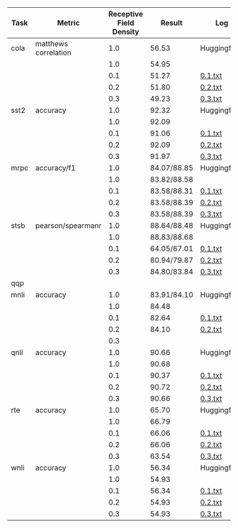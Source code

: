 | Task                      |       Metric         | Receptive Field Density |   Result    |    Log                              |
|---------------------------|----------------------|-------------------------|-------------|-------------------------------------|
| cola                      | matthews correlation | 1.0                     |  56.53      | Huggingface                         |
|                           |                      | 1.0                     |  54.95      |                                     |
|                           |                      | 0.1                     |  51.27      | [0.1.txt](cola/log_density_0.1.txt) |
|                           |                      | 0.2                     |  51.80      | [0.2.txt](cola/log_density_0.2.txt) |
|                           |                      | 0.3                     |  49.23      | [0.3.txt](cola/log_density_0.3.txt) |
| sst2                      | accuracy             | 1.0                     |  92.32      | Huggingface                         |
|                           |                      | 1.0                     |  92.09      |                                     |
|                           |                      | 0.1                     |  91.06      | [0.1.txt](sst2/log_density_0.1.txt) |
|                           |                      | 0.2                     |  92.09      | [0.2.txt](sst2/log_density_0.2.txt) |
|                           |                      | 0.3                     |  91.97      | [0.3.txt](sst2/log_density_0.3.txt) |
| mrpc                      | accuracy/f1          | 1.0                     | 84.07/88.85 | Huggingface                         |
|                           |                      | 1.0                     | 83.82/88.58 |                                     |
|                           |                      | 0.1                     | 83.58/88.31 | [0.1.txt](mrpc/log_density_0.1.txt) |
|                           |                      | 0.2                     | 83.58/88.39 | [0.2.txt](mrpc/log_density_0.2.txt) |
|                           |                      | 0.3                     | 83.58/88.39 | [0.3.txt](mrpc/log_density_0.3.txt) |
| stsb                      | pearson/spearmanr    | 1.0                     | 88.64/88.48 | Huggingface                         |
|                           |                      | 1.0                     | 88.83/88.68 |                                     |
|                           |                      | 0.1                     | 64.05/67.01 | [0.1.txt](stsb/log_density_0.1.txt) |
|                           |                      | 0.2                     | 80.94/79.87 | [0.2.txt](stsb/log_density_0.2.txt) |
|                           |                      | 0.3                     | 84.80/83.84 | [0.3.txt](stsb/log_density_0.3.txt) |
| qqp                       |                      |                         |             |                                     |
| mnli                      | accuracy             | 1.0                     | 83.91/84.10 | Huggingface                         |
|                           |                      | 1.0                     | 84.48       |                                     |
|                           |                      | 0.1                     | 82.64       | [0.1.txt](mnli/log_density_0.1.txt) |
|                           |                      | 0.2                     | 84.10       | [0.2.txt](mnli/log_density_0.2.txt) |
|                           |                      | 0.3                     |             |                                     |
| qnli                      | accuracy             | 1.0                     | 90.66       | Huggingface                         |
|                           |                      | 1.0                     | 90.68       |                                     |
|                           |                      | 0.1                     | 90.37       | [0.1.txt](qnli/log_density_0.1.txt) |
|                           |                      | 0.2                     | 90.72       | [0.2.txt](qnli/log_density_0.2.txt) |
|                           |                      | 0.3                     | 90.66       | [0.3.txt](qnli/log_density_0.3.txt) |
| rte                       | accuracy             | 1.0                     | 65.70       | Huggingface                         |
|                           |                      | 1.0                     | 66.79       |                                     |
|                           |                      | 0.1                     | 66.06       | [0.1.txt](rte/log_density_0.1.txt)  |
|                           |                      | 0.2                     | 66.06       | [0.2.txt](rte/log_density_0.2.txt)  |
|                           |                      | 0.3                     | 63.54       | [0.3.txt](rte/log_density_0.3.txt)  |
| wnli                      | accuracy             | 1.0                     | 56.34       | Huggingface                         |
|                           |                      | 1.0                     | 54.93       |                                     |
|                           |                      | 0.1                     | 56.34       | [0.1.txt](wnli/log_density_0.1.txt) |
|                           |                      | 0.2                     | 54.93       | [0.2.txt](wnli/log_density_0.2.txt) |
|                           |                      | 0.3                     | 54.93       | [0.3.txt](wnli/log_density_0.3.txt) |
